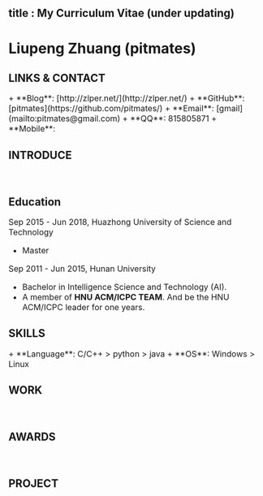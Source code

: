 title       : My Curriculum Vitae (under updating)
---

# Liupeng Zhuang (pitmates)

## LINKS & CONTACT
<font size=3>
+ **Blog**: [http://zlper.net/](http://zlper.net/)
+ **GitHub**: [pitmates](https://github.com/pitmates/)
+ **Email**: [gmail](mailto:pitmates@gmail.com)
+ **QQ**: 815805871
+ **Mobile**: 
</font>

## INTRODUCE
<font size=3>
<br>
<!--
-->
</font>

## Education
<font size=3>
Sep 2015 - Jun 2018, Huazhong University of Science and Technology

+ Master

Sep 2011 - Jun 2015, Hunan University

+ Bachelor in Intelligence Science and Technology (AI).
+ A member of **HNU ACM/ICPC TEAM**. And be the HNU ACM/ICPC leader for one years.
</font>

## SKILLS
<font size=3>
+ **Language**: C/C++ > python > java
+ **OS**: Windows > Linux
</font>

## WORK
<font size=3>
<br>
<!--
-->
</font>

## AWARDS
<font size=3>
<br>
<!--
-->
</font>

## PROJECT
<font size=3>
<br>
<!--
contest
-->
</font>